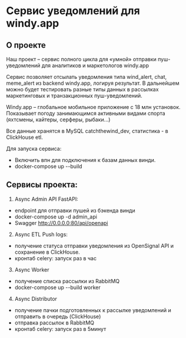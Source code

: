 # Сервис уведомлений для windy.app

## О проекте
Наш проект – сервис полного цикла для «умной» отправки пуш-уведомлений для аналитиков и маркетологов windy.app

Сервис позволяет отсылать уведомления типа wind_alert, chat, meme_alert из backend windy.app, логируя результат. В дальнейшем можно будет тестировать разные типы данных в рассылках маркетинговых и транзакционных пуш-уведомлений.

Windy.app – глобальное мобильное приложение с 18 млн установок. Показывает погоду занимающимся активными видами спорта (яхтсмены, кайтеры, серферы, рыбаки...)

Все данные хранятся в MySQL catchthewind_dev, статистика - в ClickHouse etl.

Для запуска сервиса:
- Включить впн для подключения к базам данных винди.
- docker-compose up --build

## Сервисы проекта:
1. Async Admin API FastAPI:
- endpoint для отправки пушей из бэкенда винди
- docker-compose up -d admin_api
- Swagger http://0.0.0.0:80/api/openapi


2. Async ETL Push logs:
- получение статуса отправки уведомления из OpenSignal API и сохранение в ClickHouse.
- кронтаб celery: запуск раз в час 

3. Async Worker
- получение списка рассылки из RabbitMQ
- docker-compose up --build worker

4. Async Distributor 
- получение пачки подготовленных к рассылке уведомлений и отправить в очередь (ClickHouse)
- отправка рассылок в RabbitMQ
- кронтаб celery: запуск раз в 5минут
